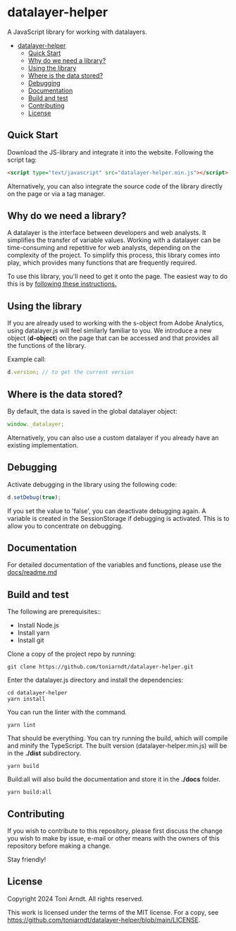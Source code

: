 # datalayer-helper

A JavaScript library for working with datalayers.

- [datalayer-helper](#datalayer-helper)
  - [Quick Start](#quick-start)
  - [Why do we need a library?](#why-do-we-need-a-library)
  - [Using the library](#using-the-library)
  - [Where is the data stored?](#where-is-the-data-stored)
  - [Debugging](#debugging)
  - [Documentation](#documentation)
  - [Build and test](#build-and-test)
  - [Contributing](#contributing)
  - [License](#license)

## Quick Start

Download the JS-library and integrate it into the website. Following the script tag:

```html
<script type="text/javascript" src="datalayer-helper.min.js"></script>
```

Alternatively, you can also integrate the source code of the library directly on the page or via a tag manager.

## Why do we need a library?

A datalayer is the interface between developers and web analysts. It simplifies the transfer of variable values. Working with a datalayer can be time-consuming and repetitive for web analysts, depending on the complexity of the project. To simplify this process, this library comes into play, which provides many functions that are frequently required.

To use this library, you'll need to get it onto the page. The easiest way to do this
is by [following these instructions.](#quick-start)

## Using the library

If you are already used to working with the s-object from Adobe Analytics, using datalayer.js will feel similarly familiar to you.
We introduce a new object (**d-object**) on the page that can be accessed and that provides all the functions of the library.

Example call:

```js
d.version; // to get the current version
```

## Where is the data stored?

By default, the data is saved in the global datalayer object:

```js
window._datalayer;
```

Alternatively, you can also use a custom datalayer if you already have an existing implementation.

## Debugging

Activate debugging in the library using the following code:

```js
d.setDebug(true);
```

If you set the value to 'false', you can deactivate debugging again.
A variable is created in the SessionStorage if debugging is activated. This is to allow you to concentrate on debugging.

## Documentation

For detailed documentation of the variables and functions, please use the [docs/readme.md](https://github.com/toniarndt/datalayer-helper/blob/main/docs/README.md)

## Build and test

The following are prerequisites::

- Install Node.js
- Install yarn
- Install git

Clone a copy of the project repo by running:

```
git clone https://github.com/toniarndt/datalayer-helper.git
```

Enter the datalayer.js directory and install the dependencies:

```
cd datalayer-helper
yarn install
```

You can run the linter with the command.

```
yarn lint
```

That should be everything. You can try running the build, which will compile and minify the TypeScript.
The built version (datalayer-helper.min.js) will be in the **./dist** subdirectory.

```
yarn build
```

Build:all will also build the documentation and store it in the **./docs** folder.

```
yarn build:all
```

## Contributing

If you wish to contribute to this repository, please first discuss the change you wish to make by issue, e-mail or other means with the owners of this repository before making a change.

Stay friendly!

## License

Copyright 2024 Toni Arndt. All rights reserved.

This work is licensed under the terms of the MIT license. For a copy, see
<https://github.com/toniarndt/datalayer-helper/blob/main/LICENSE>.

